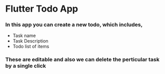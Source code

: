 # Flutter Todo App
### In this app you can create a new todo, which includes,
+ Task name
+ Task Description
+ Todo list of items

### These are editable and also we can delete the perticular task by a single click
